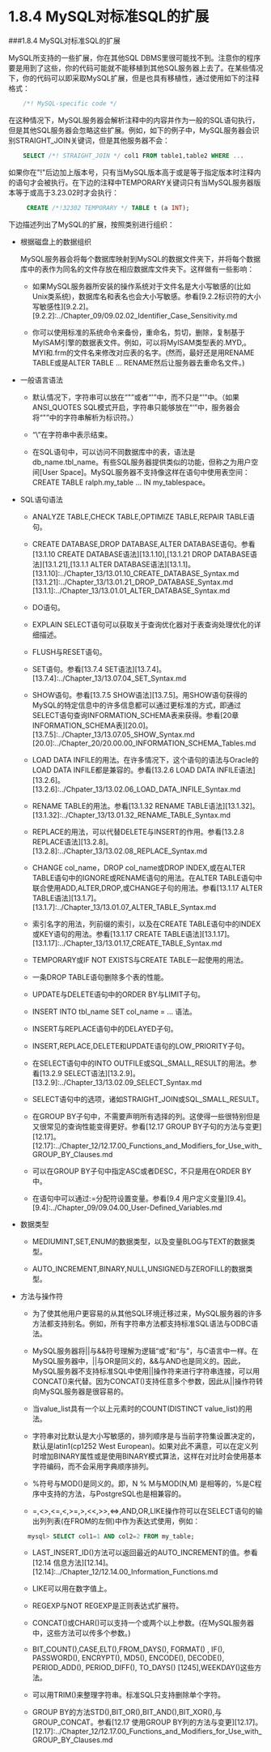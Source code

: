 # 1.8.4 MySQL对标准SQL的扩展

###1.8.4 MySQL对标准SQL的扩展

  MySQL所支持的一些扩展，你在其他SQL DBMS里很可能找不到。注意你的程序要是用到了这些，你的代码可能就不能移植到其他SQL服务器上去了。在某些情况下，你的代码可以即采取MySQL扩展，但是也具有移植性，通过使用如下的注释格式：

```sql
	/*! MySQL-specific code */
```

  在这种情况下，MySQL服务器会解析注释中的内容并作为一般的SQL语句执行，但是其他SQL服务器会忽略这些扩展。例如，如下的例子中，MySQL服务器会识别STRAIGHT_JOIN关键词，但是其他服务器不会：
  
```sql
	SELECT /*! STRAIGHT_JOIN */ col1 FROM table1,table2 WHERE ...
```

  如果你在"!"后边加上版本号，只有当MySQL版本高于或是等于指定版本时注释内的语句才会被执行。在下边的注释中TEMPORARY关键词只有当MySQL服务器版本等于或高于3.23.02时才会执行：
  
```sql
	 CREATE /*!32302 TEMPORARY */ TABLE t (a INT);
```

  下边描述列出了MySQL的扩展，按照类别进行组织：
  
  + 根据磁盘上的数据组织
  
    MySQL服务器会将每个数据库映射到MySQL的数据文件夹下，并将每个数据库中的表作为同名的文件存放在相应数据库文件夹下。这样做有一些影响：
    
    - 如果MySQL服务器所安装的操作系统对于文件名是大小写敏感的(比如Unix类系统)，数据库名和表名也会大小写敏感。参看[9.2.2标识符的大小写敏感性][9.2.2]。
[9.2.2]:../Chapter_09/09.02.02_Identifier_Case_Sensitivity.md

    - 你可以使用标准的系统命令来备份，重命名，剪切，删除，复制基于MyISAM引擎的数据表文件。例如，可以将MyISAM类型表的.MYD,。MYI和.frm的文件名来修改对应表的名字。(然而，最好还是用RENAME TABLE或是ALTER TABLE … RENAME然后让服务器去重命名文件。)
    
  + 一般语言语法
  
    - 默认情况下，字符串可以放在“"”或者“'”中，而不只是“'”中。（如果ANSI_QUOTES SQL模式开启，字符串只能够放在“‘”中，服务器会将“"”中的字符串解析为标识符。）
    
    - “\”在字符串中表示结束。
    
    - 在SQL语句中，可以访问不同数据库中的表，语法是db_name.tbl_name。有些SQL服务器提供类似的功能，但称之为用户空间[User Space]。MySQL服务器不支持像这样在语句中使用表空间：CREATE TABLE ralph.my_table … IN my_tablespace。
    
  + SQL语句语法
  
    - ANALYZE TABLE,CHECK TABLE,OPTIMIZE TABLE,REPAIR TABLE语句。
    
    - CREATE DATABASE,DROP DATABASE,ALTER DATABASE语句。参看[13.1.10 CREATE DATABASE语法][13.1.10],[13.1.21 DROP DATABASE语法][13.1.21],[13.1.1 ALTER DATABASE语法][13.1.1]。
[13.1.10]:../Chapter_13/13.01.10_CREATE_DATABASE_Syntax.md
[13.1.21]:../Chapter_13/13.01.21_DROP_DATABASE_Syntax.md
[13.1.1]:../Chapter_13/13.01.01_ALTER_DATABASE_Syntax.md

    - DO语句。
    
    - EXPLAIN SELECT语句可以获取关于查询优化器对于表查询处理优化的详细描述。
    
    - FLUSH与RESET语句。
    
    - SET语句。参看[13.7.4 SET语法][13.7.4]。
[13.7.4]:../Chapter_13/13.07.04_SET_Syntax.md

    - SHOW语句。参看[13.7.5 SHOW语法][13.7.5]。用SHOW语句获得的MySQL的特定信息中的许多信息都可以通过更标准的方式，即通过SELECT语句查询INFORMATION_SCHEMA表来获得。参看[20章 INFORMATION_SCHEMA表][20.0]。
[13.7.5]:../Chapter_13/13.07.05_SHOW_Syntax.md
[20.0]:../Chapter_20/20.00.00_INFORMATION_SCHEMA_Tables.md

    - LOAD DATA INFILE的用法。在许多情况下，这个语句的语法与Oracle的LOAD DATA INFILE都是兼容的。参看[13.2.6 LOAD DATA INFILE语法][13.2.6]。
[13.2.6]:../Chpater_13/13.02.06_LOAD_DATA_INFILE_Syntax.md

    - RENAME TABLE的用法。参看[13.1.32 RENAME TABLE语法][13.1.32]。
[13.1.32]:../Chapter_13/13.01.32_RENAME_TABLE_Syntax.md

    - REPLACE的用法，可以代替DELETE与INSERT的作用。参看[13.2.8 REPLACE语法][13.2.8]。
[13.2.8]:../Chapter_13/13.02.08_REPLACE_Syntax.md

    - CHANGE col_name，DROP col_name或DROP INDEX,或在ALTER TABLE语句中的IGNORE或RENAME语句的用法。在ALTER TABLE语句中联合使用ADD,ALTER,DROP,或CHANGE子句的用法。参看[13.1.17 ALTER TABLE语法][13.1.7]。
[13.1.7]:../Chapter_13/13.01.07_ALTER_TABLE_Syntax.md

    - 索引名字的用法，列前缀的索引，以及在CREATE TABLE语句中的INDEX或KEY语句的用法。参看[13.1.17 CREATE TABLE语法][13.1.17]。
[13.1.17]:../Chapter_13/13.01.17_CREATE_TABLE_Syntax.md

    - TEMPORARY或IF NOT EXISTS与CREATE TABLE一起使用的用法。
    
    - 一条DROP TABLE语句删除多个表的性能。
    
    - UPDATE与DELETE语句中的ORDER BY与LIMIT子句。
    
    - INSERT INTO tbl_name SET col_name = … 语法。
    
    - INSERT与REPLACE语句中的DELAYED子句。 
    
    - INSERT,REPLACE,DELETE和UPDATE语句的LOW_PRIORITY子句。
    
    - 在SELECT语句中的INTO OUTFILE或SQL_SMALL_RESULT的用法。参看[13.2.9 SELECT语法][13.2.9]。
[13.2.9]:../Chapter_13/13.02.09_SELECT_Syntax.md

    - SELECT语句中的选项，诸如STRAIGHT_JOIN或SQL_SMALL_RESULT。
    
    - 在GROUP BY子句中，不需要声明所有选择的列。这使得一些很特别但是又很常见的查询性能变得更好。参看[12.17 GROUP BY子句的方法与变更][12.17]。
[12.17]:../Chapter_12/12.17.00_Functions_and_Modifiers_for_Use_with_GROUP_BY_Clauses.md

    - 可以在GROUP BY子句中指定ASC或者DESC，不只是用在ORDER BY中。
    
    - 在语句中可以通过:=分配符设置变量。参看[9.4 用户定义变量][9.4]。
[9.4]:../Chapter_09/09.04.00_User-Defined_Variables.md

  + 数据类型
  
    - MEDIUMINT,SET,ENUM的数据类型，以及变量BLOG与TEXT的数据类型。
    
    - AUTO_INCREMENT,BINARY,NULL,UNSIGNED与ZEROFILL的数据类型。
    
  + 方法与操作符
  
    - 为了使其他用户更容易的从其他SQL环境迁移过来，MySQL服务器的许多方法都支持别名。例如，所有字符串方法都支持标准SQL语法与ODBC语法。
    
    - MySQL服务器将||与&&符号理解为逻辑“或”和“与”，与C语言中一样。在MySQL服务器中，||与OR是同义的，&&与AND也是同义的。因此，MySQL服务器不支持标准SQL中使用||操作符来进行字符串连接，可以用CONCAT()来代替。因为CONCAT()支持任意多个参数，因此从||操作符转向MySQL服务器是很容易的。
    
    - 当value_list具有一个以上元素时的COUNT(DISTINCT value_list)的用法。
    
    - 字符串对比默认是大小写敏感的，排列顺序是与当前字符集设置决定的，默认是latin1(cp1252 West European)。如果对此不满意，可以在定义列时增加BINARY属性或是使用BINARY模式算法，这样在对比时会使用基本字符编码，而不会采用字典顺序排列。
    
    - %符号与MOD()是同义的。即，N % M与MOD(N,M)
是相等的，%是C程序中支持的方法，与PostgreSQL也是相兼容的。 
    - =,<>,<=,<,>=,>,<<,>>,<=>,AND,OR,LIKE操作符可以在SELECT语句的输出列列表(在FROM的左侧)中作为表达式使用，例如：
    
    ```sql
      mysql> SELECT col1=1 AND col2=2 FROM my_table;
    ```
    
    - LAST_INSERT_ID()方法可以返回最近的AUTO_INCREMENT的值。参看[12.14 信息方法][12.14]。
[12.14]:../Chapter_12/12.14.00_Information_Functions.md

    - LIKE可以用在数字值上。
    
    - REGEXP与NOT REGEXP是正则表达式扩展符。
    
    - CONCAT()或CHAR()可以支持一个或两个以上参数。(在MySQL服务器中，这些方法可以传多个参数。)
    
    - BIT_COUNT(),CASE,ELT(),FROM_DAYS(), FORMAT() , IF(), PASSWORD(), ENCRYPT(), MD5(), ENCODE(), DECODE(), PERIOD_ADD(), PERIOD_DIFF(), TO_DAYS() [1245],WEEKDAY()这些方法。
    
    - 可以用TRIM()来整理字符串。标准SQL只支持删除单个字符。
    
    - GROUP BY的方法STD(),BIT_OR(),BIT_AND(),BIT_XOR(),与GROUP_CONCAT。参看[12.17 使用GROUP BY列的方法与变更][12.17]。
[12.17]:../Chapter_12/12.17.00_Functions_and_Modifiers_for_Use_with_GROUP_BY_Clauses.md

    

  
     

